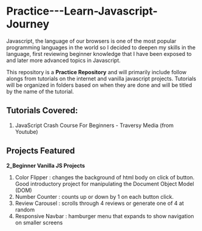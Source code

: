 # Practice---Learn-Javascript-Journey
Javascript, the language of our browsers is one of the most popular programming languages in the world so I decided to deepen my skills in the language, first reviewing beginner knowledge that I have been exposed to and later more advanced topics in Javascript.

This repository is a **Practice Repository** and will primarily include follow alongs from tutorials on the internet and vanilla javascript projects. Tutorials will be organized in folders based on when they are done and will be titled by the name of the tutorial.

## Tutorials Covered:
1. JavaScript Crash Course For Beginners - Traversy Media (from Youtube)

## Projects Featured
 **2_Beginner Vanilla JS Projects**
  1. Color Flipper : changes the background of html body on click of button. Good introductory project for manipulating the Document Object Model (DOM)
  2. Number Counter : counts up or down by 1 on each button click. 
  3. Review Carousel : scrolls through 4 reviews or generate one of 4 at random
  4. Responsive Navbar : hamburger menu that expands to show navigation on smaller screens
